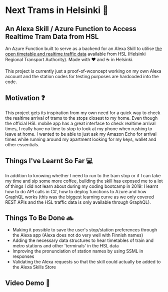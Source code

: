 # Next Trams in Helsinki :train:

## An Alexa Skill / Azure Function to Access Realtime Tram Data from HSL

An Azure Function built to serve as a backend for an Alexa Skill to utilise [the open timetable and realtime traffic data](https://www.hsl.fi/en/opendata) available from HSL (Helsinki Regional Transport Authority). Made with :heart: and :coffee: in Helsinki.

This project is currently just a proof-of-wconcept working on my own Alexa account and the station codes for testing purposes are hardcoded into the code.

## Motivation :question:

This project gets its inspiration from my own need for a quick way to check the realtime arrival of trams to the stops closest to my home. Even though the official HSL mobile app has a great interface to check realtime arrival times, I really have no time to stop to look at my phone when rushing to leave at home. I wanted to be able to just ask my Amazon Echo for arrival times while running around my apartment looking for my keys, wallet and other essentials.

## Things I've Learnt So Far :computer:

In addition to knowing whether I need to run to the tram stop or if I can take my time and sip some more coffee, building the skill has exposed me to a lot of things I did not learn about during my coding bootcamp in 2019: I learnt how to do API calls in C#, how to deploy functions to Azure and how GraphQL works (this was the biggest learning curve as we only covered REST APIs and the HSL traffic data is only available through GraphQL).

## Things To Be Done :soon:

- Making it possible to save the user's stop/station preferences through the Alexa app (Alexa does not do very well with Finnish names)
- Adding the necessary data structures to hear timetables of train and metro stations and other 'terminals' in the HSL data
- Improving the pronunciation of station names by using SSML in responses
- Validating the Alexa requests so that the skill could actually be added to the Alexa Skills Store

## Video Demo :movie_camera:

